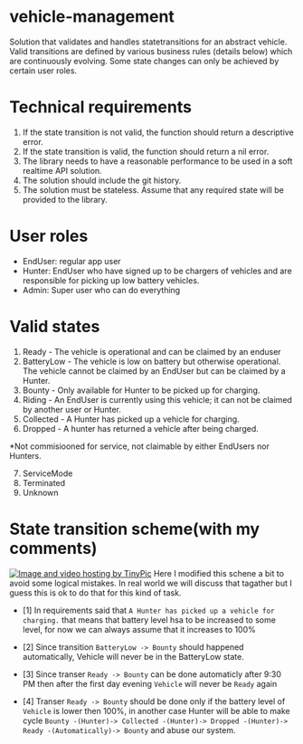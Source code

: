 # vehicle-management
Solution that validates and handles statetransitions for an abstract vehicle. Valid transitions are defined by various business rules (details below) which are continuously evolving. Some state changes can only be achieved by certain user roles.

# Technical requirements

 1. If the state transition is not valid, the function should return a descriptive error.
 2. If the state transition is valid, the function should return a nil error.
 3. The library needs to have a reasonable performance to be used in a soft realtime API solution.
 4. The solution should include the git history.
 5. The solution must be stateless. Assume that any required state will be provided to the library.

# User roles

 - EndUser: regular app user
 - Hunter: EndUser who have signed up to be chargers of vehicles and are responsible for picking up low battery vehicles.
 - Admin: Super user who can do everything

# Valid states

 1) Ready - The vehicle is operational and can be claimed by an enduser
 2) BatteryLow -  The vehicle is low on battery but otherwise operational. The vehicle cannot be claimed by an EndUser but can be claimed by a Hunter.
 3) Bounty - Only available for Hunter to be picked up for charging.
 4) Riding - An EndUser is currently using this vehicle; it can not be claimed by another user or Hunter.
 5) Collected - A Hunter has picked up a vehicle for charging.
 6) Dropped - A hunter has returned a vehicle after being charged.
 
*Not commisiooned for service, not claimable by either EndUsers nor Hunters.

 7) ServiceMode
 8) Terminated
 9) Unknown

# State transition scheme(with my comments)
<a href="http://tinypic.com?ref=2ln97ib" target="_blank"><img src="http://i64.tinypic.com/2ln97ib.png" border="0" alt="Image and video hosting by TinyPic"></a>
Here I modified this schene a bit to avoid some logical mistakes. In real world we will discuss that tagather but I guess this is ok to do that for this kind of task.

 - [1] In requirements said that `A Hunter has picked up a vehicle for charging.` that means that battery level hsa to be increased to some level, for now we can always assume that it increases to 100%

 - [2] Since transition `BatteryLow -> Bounty` should happened automatically, Vehicle will never be in the BatteryLow state.

 - [3] Since transer `Ready -> Bounty` can be done automaticly after 9:30 PM then after the first day evening `Vehicle` will never be `Ready` again

 - [4] Transer `Ready -> Bounty` should be done only if the battery level of `Vehicle` is lower then 100%, in another case Hunter will be able to make cycle `Bounty -(Hunter)-> Collected -(Hunter)-> Dropped -(Hunter)-> Ready -(Automatically)-> Bounty` and abuse our system.
